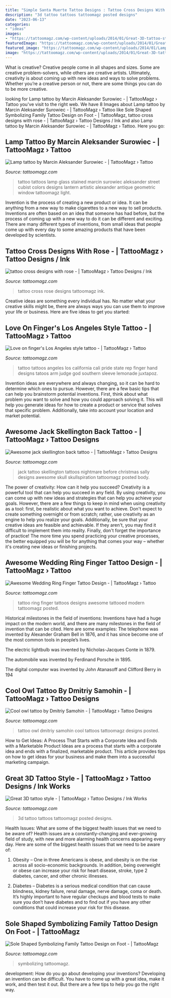 ```yaml
---
title: "Simple Santa Muerte Tattoo Designs : Tattoo Cross Designs With Rose -"
description: "3d tattoo tattoos tattoomagz posted designs"
date: "2023-06-13"
categories:
- "ideas"
images:
- "https://tattoomagz.com/wp-content/uploads/2014/01/Great-3D-tattoo-style.jpg"
featuredImage: "https://tattoomagz.com/wp-content/uploads/2014/01/Great-3D-tattoo-style.jpg"
featured_image: "https://tattoomagz.com/wp-content/uploads/2014/01/Lamp-tattoo-by-Marcin-Aleksander-Surowiec-597x900.jpg"
image: "https://tattoomagz.com/wp-content/uploads/2014/01/Great-3D-tattoo-style.jpg"
---
```



What is creative?
Creative people come in all shapes and sizes. Some are creative problem-solvers, while others are creative artists. Ultimately, creativity is about coming up with new ideas and ways to solve problems. Whether you’re a creative person or not, there are some things you can do to be more creative.

	

		
looking for Lamp tattoo by Marcin Aleksander Surowiec - | TattooMagz › Tattoo you've visit to the right web. We have 8 Images about Lamp tattoo by Marcin Aleksander Surowiec - | TattooMagz › Tattoo like Sole Shaped Symbolizing Family Tattoo Design on Foot - | TattooMagz, tattoo cross designs with rose - | TattooMagz › Tattoo Designs / Ink and also Lamp tattoo by Marcin Aleksander Surowiec - | TattooMagz › Tattoo. Here you go:
		
    
## Lamp Tattoo By Marcin Aleksander Surowiec - | TattooMagz › Tattoo

<img loading=lazy src="https://tattoomagz.com/wp-content/uploads/2014/01/Lamp-tattoo-by-Marcin-Aleksander-Surowiec-597x900.jpg" onerror="this.onerror=null;this.src='https://tse2.mm.bing.net/th?id=OIP.jNhN8a_1hc2YZg0PF1ZDdgHaLK&amp;pid=15.1';" alt="Lamp tattoo by Marcin Aleksander Surowiec - | TattooMagz › Tattoo">

_Source: tattoomagz.com_

>tattoo tattoos lamp glass stained marcin surowiec aleksander street cubist colors designs lantern artistic alexander antique geometric window tattoomagz light. 

	

Invention is the process of creating a new product or idea. It can be anything from a new way to make cigarettes to a new way to sell products. Inventions are often based on an idea that someone has had before, but the process of coming up with a new way to do it can be different and exciting. There are many different types of inventions, from small ideas that people come up with every day to some amazing products that have been developed by scientists.

    
## Tattoo Cross Designs With Rose - | TattooMagz › Tattoo Designs / Ink

<img loading=lazy src="https://tattoomagz.com/wp-content/uploads/2013/08/tattoo-cross-designs-with-rose.jpg" onerror="this.onerror=null;this.src='https://tse2.mm.bing.net/th?id=OIP.L6RwzqBzSpb3z2qYUMUmJAHaJ4&amp;pid=15.1';" alt="tattoo cross designs with rose - | TattooMagz › Tattoo Designs / Ink">

_Source: tattoomagz.com_

>tattoo cross rose designs tattoomagz ink. 

	

Creative ideas are something every individual has. No matter what your creative skills might be, there are always ways you can use them to improve your life or business. Here are five ideas to get you started: 

    
## Love On Finger&#039;s Los Angeles Style Tattoo - | TattooMagz › Tattoo

<img loading=lazy src="https://tattoomagz.com/wp-content/uploads/Tattoos/colorful-tattoos/Love-on-fingers-Los-Angeles-style-tattoo.jpg" onerror="this.onerror=null;this.src='https://tse3.mm.bing.net/th?id=OIP.dqPXYy9qPy4r8KXCq4-UlAHaLG&amp;pid=15.1';" alt="Love on finger&#039;s Los Angeles style tattoo - | TattooMagz › Tattoo">

_Source: tattoomagz.com_

>tattoo tattoos angeles los california cali pride state rep finger hand designs tatoos arm judge god southern sleeve lemonade juxtapoz. 

	

Invention ideas are everywhere and always changing, so it can be hard to determine which ones to pursue. However, there are a few basic tips that can help you brainstorm potential inventions. First, think about what problem you want to solve and how you could approach solving it. This will help you generate ideas for how to create a product or service that solves that specific problem. Additionally, take into account your location and market potential.

    
## Awesome Jack Skellington Back Tattoo - | TattooMagz › Tattoo Designs

<img loading=lazy src="https://tattoomagz.com/wp-content/uploads/Awesome-jack-skellington-back-tattoo.jpg" onerror="this.onerror=null;this.src='https://tse3.mm.bing.net/th?id=OIP.k_F1hbb8RmeDdEZdR5WTKAHaJ3&amp;pid=15.1';" alt="Awesome jack skellington back tattoo - | TattooMagz › Tattoo Designs">

_Source: tattoomagz.com_

>jack tattoo skellington tattoos nightmare before christmas sally designs awesome skull skullspiration tattoomagz posted body. 

	

The power of creativity: How can it help you succeed?
Creativity is a powerful tool that can help you succeed in any field. By using creativity, you can come up with new ideas and strategies that can help you achieve your goals. However, there are a few things to keep in mind when using creativity as a tool: first, be realistic about what you want to achieve. Don't expect to create something overnight or from scratch; rather, use creativity as an engine to help you realize your goals. Additionally, be sure that your creative ideas are feasible and achievable. If they aren't, you may find it difficult to implement them into reality. Finally, don't forget the importance of practice! The more time you spend practicing your creative processes, the better equipped you will be for anything that comes your way – whether it's creating new ideas or finishing projects.

    
## Awesome Wedding Ring Finger Tattoo Design - | TattooMagz › Tattoo

<img loading=lazy src="https://tattoomagz.com/wp-content/uploads/wedding-ring-finger-tattoos-tattoo-ring-designs-image-buildlicious-61386.jpg" onerror="this.onerror=null;this.src='https://tse3.mm.bing.net/th?id=OIP.rw7QqPKcfDQRSBQRqafbBQDgEs&amp;pid=15.1';" alt="Awesome Wedding Ring Finger Tattoo Design - | TattooMagz › Tattoo">

_Source: tattoomagz.com_

>tattoo ring finger tattoos designs awesome tattooed modern tattoomagz posted. 

	

Historical milestones in the field of inventions:
Inventions have had a huge impact on the modern world, and there are many milestones in the field of invention that can be cited. Here are some examples:
The telephone was invented by Alexander Graham Bell in 1876, and it has since become one of the most common tools in people’s lives.

The electric lightbulb was invented by Nicholas-Jacques Conte in 1879.

The automobile was invented by Ferdinand Porsche in 1895. 

The digital computer was invented by John Atanasoff and Clifford Berry in 194
    
## Cool Owl Tattoo By Dmitriy Samohin - | TattooMagz › Tattoo Designs

<img loading=lazy src="https://tattoomagz.com/wp-content/uploads/Cool-owl-tattoo-by-Dmitriy-Samohin.jpg" onerror="this.onerror=null;this.src='https://tse1.mm.bing.net/th?id=OIP.Ip-_-ggCC-WAZBP8Oo4izgHaLB&amp;pid=15.1';" alt="Cool owl tattoo by Dmitriy Samohin - | TattooMagz › Tattoo Designs">

_Source: tattoomagz.com_

>tattoo owl dmitriy samohin cool tattoos tattoomagz designs posted. 

	

How to Get Ideas: A Process That Starts with a Corporate Idea and Ends with a Marketable Product
Ideas are a process that starts with a corporate idea and ends with a finalized, marketable product. This article provides tips on how to get ideas for your business and make them into a successful marketing campaign.

    
## Great 3D Tattoo Style - | TattooMagz › Tattoo Designs / Ink Works

<img loading=lazy src="https://tattoomagz.com/wp-content/uploads/2014/01/Great-3D-tattoo-style.jpg" onerror="this.onerror=null;this.src='https://tse4.mm.bing.net/th?id=OIP.zQ_8uTtOfRF2tqkNbCj1igHaJ3&amp;pid=15.1';" alt="Great 3D tattoo style - | TattooMagz › Tattoo Designs / Ink Works">

_Source: tattoomagz.com_

>3d tattoo tattoos tattoomagz posted designs. 

	

Health Issues: What are some of the biggest health issues that we need to be aware of?
Health issues are a constantly-changing and ever-growing field of study, with new and more alarming health concerns appearing every day. Here are some of the biggest health issues that we need to be aware of:
1. Obesity – One in three Americans is obese, and obesity is on the rise across all socio-economic backgrounds. In addition, being overweight or obese can increase your risk for heart disease, stroke, type 2 diabetes, cancer, and other chronic illnesses.

2. Diabetes – Diabetes is a serious medical condition that can cause blindness, kidney failure, renal damage, nerve damage, coma or death. It’s highly important to have regular checkups and blood tests to make sure you don’t have diabetes and to find out if you have any other conditions that could increase your risk for this disease.


    
## Sole Shaped Symbolizing Family Tattoo Design On Foot - | TattooMagz

<img loading=lazy src="https://tattoomagz.com/wp-content/uploads/tattoos-symbolizing-family-unfiltered-48104.jpg" onerror="this.onerror=null;this.src='https://tse2.mm.bing.net/th?id=OIP.XxojV3MK9rGw5rD671vuDgHaLG&amp;pid=15.1';" alt="Sole Shaped Symbolizing Family Tattoo Design on Foot - | TattooMagz">

_Source: tattoomagz.com_

>symbolizing tattoomagz. 

	

development: How do you go about developing your inventions?
Developing an invention can be difficult. You have to come up with a great idea, make it work, and then test it out. But there are a few tips to help you go the right way.

